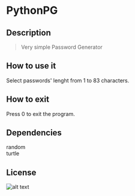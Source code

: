 # PythonPG
 

## **Description**
>Very simple Password Generator
## **How to use it**
Select passwords' lenght from 1 to 83 characters.
## **How to exit**
Press 0 to exit the program.
## **Dependencies**
random <br />
turtle
## **License**
![alt text](https://upload.wikimedia.org/wikipedia/commons/thumb/9/97/CC_some_rights_reserved_new_2.svg/220px-CC_some_rights_reserved_new_2.svg.png)
